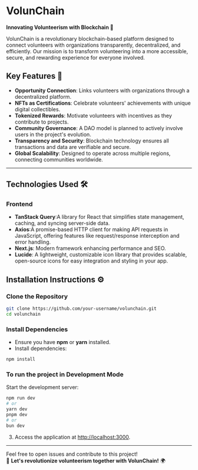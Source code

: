 # VolunChain  
**Innovating Volunteerism with Blockchain 🚀**  

VolunChain is a revolutionary blockchain-based platform designed to connect volunteers with organizations transparently, decentralized, and efficiently. Our mission is to transform volunteering into a more accessible, secure, and rewarding experience for everyone involved.

## Key Features 🌟  
- **Opportunity Connection**: Links volunteers with organizations through a decentralized platform.  
- **NFTs as Certifications**: Celebrate volunteers' achievements with unique digital collectibles.  
- **Tokenized Rewards**: Motivate volunteers with incentives as they contribute to projects.  
- **Community Governance**: A DAO model is planned to actively involve users in the project's evolution.  
- **Transparency and Security**: Blockchain technology ensures all transactions and data are verifiable and secure.  
- **Global Scalability**: Designed to operate across multiple regions, connecting communities worldwide.  

---

## Technologies Used 🛠  

### **Frontend** 
- **TanStack Query**:A library for React that simplifies state management, caching, and syncing server-side data.
- **Axios**:A promise-based HTTP client for making API requests in JavaScript, offering features like request/response interception and error handling.  
- **Next.js**: Modern framework enhancing performance and SEO.
- **Lucide**: A lightweight, customizable icon library that provides scalable, open-source icons for easy integration and styling in your app.  


## Installation Instructions ⚙ 

### Clone the Repository  
```bash  
git clone https://github.com/your-username/volunchain.git  
cd volunchain
```  
  

### Install Dependencies  
- Ensure you have **npm** or **yarn** installed.  
- Install dependencies:  
```bash  
npm install
```  

### To run the project in Development Mode  
     
 Start the development server:  
   ```bash  
   npm run dev
   # or  
   yarn dev 
   pnpm dev
   # or
   bun dev 
   ```
     
3. Access the application at [http://localhost:3000](http://localhost:3000).  


---

Feel free to open issues and contribute to this project!  
🚀 **Let's revolutionize volunteerism together with VolunChain!** 🌍  
  


  








